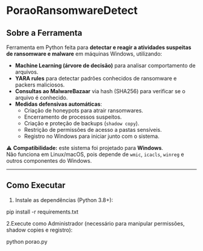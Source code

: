 # PoraoRansomwareDetect

## Sobre a Ferramenta

Ferramenta em Python feita para **detectar e reagir a atividades suspeitas de ransomware e malware** em máquinas Windows, utilizando:

- **Machine Learning (árvore de decisão)** para analisar comportamento de arquivos.
- **YARA rules** para detectar padrões conhecidos de ransomware e packers maliciosos.
- **Consultas ao MalwareBazaar** via hash (SHA256) para verificar se o arquivo é conhecido.
- **Medidas defensivas automáticas**:
  - Criação de honeypots para atrair ransomwares.
  - Encerramento de processos suspeitos.
  - Criação e proteção de backups (`shadow copy`).
  - Restrição de permissões de acesso a pastas sensíveis.
  - Registro no Windows para iniciar junto com o sistema.

⚠️ **Compatibilidade:** este sistema foi projetado para **Windows**.  
Não funciona em Linux/macOS, pois depende de `wmic`, `icacls`, `winreg` e outros componentes do Windows.

---

## Como Executar

1. Instale as dependências (Python 3.8+):

pip install -r requirements.txt

2.Execute como Administrador (necessário para manipular permissões, shadow copies e registro):

python porao.py
